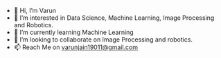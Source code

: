 - 👋 Hi, I’m Varun
- 👀 I’m interested in Data Science, Machine Learning, Image Processing and Robotics.
- 🌱 I’m currently learning Machine Learning
- 💞️ I’m looking to collaborate on Image Processing and robotics.
- 📫 Reach Me on varunjain19011@gmail.com

<!---
[![Anurag's GitHub stats](https://github-readme-stats.vercel.app/api?username=anuraghazra)](https://github.com/anuraghazra/github-readme-stats)

--->
